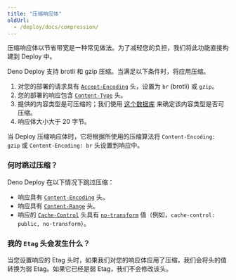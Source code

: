 ```yaml
---
title: "压缩响应体"
oldUrl:
  - /deploy/docs/compression/
---
```


压缩响应体以节省带宽是一种常见做法。为了减轻您的负担，我们将此功能直接构建到 Deploy 中。

Deno Deploy 支持 brotli 和 gzip 压缩。当满足以下条件时，将应用压缩。

1. 对您的部署的请求具有 [`Accept-Encoding`][accept-encoding] 头，设置为 `br` (brotli) 或 `gzip`。
2. 您的部署的响应包含 [`Content-Type`][content-type] 头。
3. 提供的内容类型是可压缩的；我们使用 [这个数据库](https://github.com/jshttp/mime-db/blob/master/db.json) 来确定该内容类型是否可压缩。
4. 响应体大小大于 20 字节。

当 Deploy 压缩响应体时，它将根据所使用的压缩算法将 `Content-Encoding: gzip` 或 `Content-Encoding: br` 头设置到响应中。

### 何时跳过压缩？

Deno Deploy 在以下情况下跳过压缩：

- 响应具有 [`Content-Encoding`][content-encoding] 头。
- 响应具有 [`Content-Range`][content-range] 头。
- 响应的 [`Cache-Control`][cache-control] 头具有 [`no-transform`][no-transform] 值（例如，`cache-control: public, no-transform`）。

### 我的 `Etag` 头会发生什么？

当您设置响应的 Etag 头时，如果我们对您的响应体应用了压缩，我们会将头的值转换为弱 Etag。如果它已经是弱 Etag，我们不会修改该头。

[accept-encoding]: https://developer.mozilla.org/zh-CN/docs/Web/HTTP/Headers/Accept-Encoding
[cache-control]: https://developer.mozilla.org/zh-CN/docs/Web/HTTP/Headers/Cache-Control
[content-encoding]: https://developer.mozilla.org/zh-CN/docs/Web/HTTP/Headers/Content-Encoding
[content-type]: https://developer.mozilla.org/zh-CN/docs/Web/HTTP/Headers/Content-Type
[no-transform]: https://developer.mozilla.org/zh-CN/docs/Web/HTTP/Headers/Cache-Control#other
[content-range]: https://developer.mozilla.org/zh-CN/docs/Web/HTTP/Headers/Content-Range